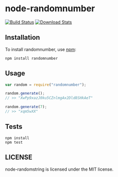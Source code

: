 # node-randomnumber

[![Build Status](https://travis-ci.org/klughammer/node-randomstring.svg?branch=master)](https://travis-ci.org/klughammer/node-randomstring) [![Download Stats](https://img.shields.io/npm/dm/randomstring.svg)](https://github.com/klughammer/node-randomstring)

## Installation

To install randomnumber, use [npm](http://github.com/npm/npm):

```
npm install randomnumber
```

## Usage

```javascript
var random = require("randomnumber");

random.generate();
// >> "XwPp9xazJ0ku5CZnlmgAx2Dld8SHkAeT"

random.generate(7);
// >> "xqm5wXX"
```

## Tests

```
npm install
npm test
```

## LICENSE

node-randomstring is licensed under the MIT license.
